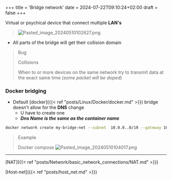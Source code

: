 +++
title = 'Bridge network'
date = 2024-07-22T09:10:24+02:00
draft = false
+++

 Virtual or psychical device that connect multiple **LAN's**

>![Pasted_image_20240510102627.png](/Pasted_image_20240510102627.png)
- All parts of the bridge will get their collision domain
>Bug
>
>Collisions
>
>When to or more devices on the same network try to transmit data at the exact same time (*some packet will be doped*)


### Docker bridging
- Default [docker]({{< ref "posts/Linux/Docker/docker.md" >}})
bridge doesn't allow for the **DNS** change
	-  U have to create one 
	- ***Dns Name is the same as the container name*** 


```bash
docker network create my-bridge-net --subnet  10.0.0..0/19 --gateway 10.0.0.1
```

>Example 
>
>Docker compose 
>![Pasted_image_20240510104017.png](/Pasted_image_20240510104017.png)


--- 
[NAT]({{< ref "posts/Network/basic_network_connections/NAT.md" >}})

[Host-net]({{< ref "posts/host_net.md" >}})
